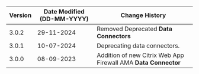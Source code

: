 | **Version** | **Date Modified (DD-MM-YYYY)** | **Change History**                                                 |
|-------------|--------------------------------|--------------------------------------------------------------------|
| 3.0.2       | 29-11-2024                     |    Removed Deprecated **Data Connectors**                          |
| 3.0.1       | 10-07-2024                     |    Deprecating data connectors.                                    |
| 3.0.0       | 08-09-2023                     |	Addition of new Citrix Web App Firewall AMA **Data Connector**  |
